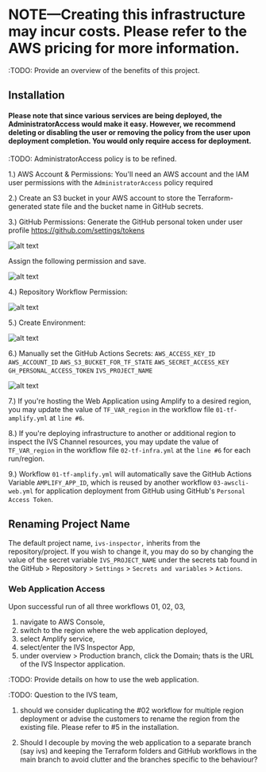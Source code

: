 # NOTE—Creating this infrastructure may incur costs. Please refer to the AWS pricing for more information.

:TODO: Provide an overview of the benefits of this project.

## Installation

#### Please note that since various services are being deployed, the AdministratorAccess would make it easy. However, we recommend deleting or disabling the user or removing the policy from the user upon deployment completion. You would only require access for deployment.

:TODO: AdministratorAccess policy is to be refined.

1.) AWS Account & Permissions: You'll need an AWS account and the IAM user permissions with the `AdministratorAccess` policy required

2.) Create an S3 bucket in your AWS account to store the Terraform-generated state file and the bucket name in GitHub secrets.

3.) GitHub Permissions: Generate the GitHub personal token under user profile https://github.com/settings/tokens

![alt text](https://github.com/sathia-s/aws-ivs-inspector/blob/main/prequisites/01-PersonalAccessToken-using-Classic.png?raw=true)

Assign the following permission and save.

![alt text](https://github.com/sathia-s/aws-ivs-inspector/blob/main/prequisites/02-AddFollowingPermissions.png?raw=true)

4.) Repository Workflow Permission:

![alt text](https://github.com/sathia-s/aws-ivs-inspector/blob/main/prequisites/05-ProvideWorkflowPermissions.png?raw=true)

5.) Create Environment:

![alt text](https://github.com/sathia-s/aws-ivs-inspector/blob/main/prequisites/03-AddNewEnvironment.png?raw=true)

6.) Manually set the GitHub Actions Secrets:
`AWS_ACCESS_KEY_ID`
`AWS_ACCOUNT_ID`
`AWS_S3_BUCKET_FOR_TF_STATE`
`AWS_SECRET_ACCESS_KEY`
`GH_PERSONAL_ACCESS_TOKEN`
`IVS_PROJECT_NAME`

![alt text](https://github.com/sathia-s/aws-ivs-inspector/blob/main/prequisites/04-AddSecerts.png?raw=true)

7.) If you're hosting the Web Application using Amplify to a desired region, you may update the value of `TF_VAR_region` in the workflow file `01-tf-amplify.yml` at `line #6`.

8.) If you're deploying infrastructure to another or additional region to inspect the IVS Channel resources, you may update the value of `TF_VAR_region` in the workflow file `02-tf-infra.yml` at the `line #6` for each run/region.

9.) Workflow `01-tf-amplify.yml` will automatically save the GitHub Actions Variable `AMPLIFY_APP_ID`, which is reused by another workflow `03-awscli-web.yml` for application deployment from GitHub using GitHub's `Personal Access Token`.

## Renaming Project Name

The default project name, `ivs-inspector,` inherits from the repository/project. If you wish to change it, you may do so by changing the value of the secret variable `IVS_PROJECT_NAME` under the secrets tab found in the GitHub > Repository > `Settings` > `Secrets and variables` > `Actions`.

### Web Application Access

Upon successful run of all three workflows 01, 02, 03,

1. navigate to AWS Console,
2. switch to the region where the web application deployed,
3. select Amplify service,
4. select/enter the IVS Inspector App,
5. under overview > Production branch, click the Domain; thats is the URL of the IVS Inspector application.

:TODO: Provide details on how to use the web application.

:TODO: Question to the IVS team,

1. should we consider duplicating the #02 workflow for multiple region deployment or advise the customers to rename the region from the existing file. Please refer to #5 in the installation.

2. Should I decouple by moving the web application to a separate branch (say ivs) and keeping the Terraform folders and GitHub workflows in the main branch to avoid clutter and the branches specific to the behaviour?
